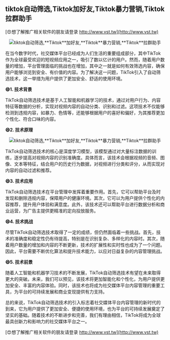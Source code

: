 ## **tiktok自动筛选,**Tiktok**加好友,**Tiktok**暴力营销,**Tiktok**拉群助手**

[😍想了解推广相关软件的朋友请登录 http://www.vst.tw](http://www.vst.tw)

 <center><img src="https://vst.tw/MP4/tuiguang/png/0.png" alt="tiktok自动筛选,**Tiktok**加好友,**Tiktok**暴力营销,**Tiktok**拉群助手"></center>

在当今数字时代，社交媒体平台已经成为人们生活的重要组成部分，其中TikTok作为全球最受欢迎的短视频应用之一，吸引了数以亿计的用户。然而，随着用户数量的增加，平台管理面临的挑战也在增加，其中之一就是如何有效筛选内容，确保用户能够浏览到安全、有价值的内容。为了解决这一问题，TikTok引入了自动筛选技术，这一举措为用户提供了更加安全、舒适的使用环境。

**😄1. 技术背景**

TikTok自动筛选技术是基于人工智能和机器学习的技术，通过对用户行为、内容特征等数据的分析，实现对视频内容的自动分类、识别和过滤。这项技术不仅能够检测到违规内容，如暴力、色情等，还能够根据用户的喜好和偏好，为其推荐更加个性化、符合口味的内容。

**😄2. 技术原理**

 <center><img src="https://vst.tw/MP4/tuiguang/png/3.png" alt="tiktok自动筛选,**Tiktok**加好友,**Tiktok**暴力营销,**Tiktok**拉群助手"></center>

TikTok自动筛选技术的核心是深度学习模型，该模型通过对大量标注数据的训练，逐步提高对视频内容的识别准确度。具体而言，该技术会根据视频的音频、图像、文本等特征，结合用户的历史行为数据，对视频进行分类和评分，从而实现对内容的自动过滤和推荐。

**😄3. 技术应用**

TikTok自动筛选技术在平台管理中发挥着重要作用。首先，它可以帮助平台及时发现和删除违规内容，保障用户的健康环境。其次，它可以为用户提供个性化的内容推荐，提升用户体验和满意度。此外，该技术还可以帮助平台进行数据分析和商业运营，为广告主提供更精准的定向投放服务。

**😄4. 技术挑战**

尽管TikTok自动筛选技术取得了一定的成绩，但仍然面临着一些挑战。首先，技术的准确度和稳定性仍有待提高，特别是在识别复杂、多样化的内容时。其次，随着用户数量的增加和内容的不断更新，技术的扩展性和实时性也成为了一个问题。因此，平台需要不断优化算法和提升技术能力，以应对日益复杂的内容管理挑战。

**😄5. 技术前景**

随着人工智能和机器学习技术的不断发展，TikTok自动筛选技术有望在未来取得更大的突破。未来，我们可以预见，该技术将更加智能化和个性化，为用户提供更加安全、丰富的内容体验。同时，该技术也将成为社交媒体平台内容管理的重要工具，为平台的可持续发展和商业变现提供有力支持。

总的来说，TikTok自动筛选技术的引入标志着社交媒体平台内容管理的新时代的到来，它为用户提供了更加安全、便捷的使用环境，也为平台的可持续发展奠定了坚实的基础。随着技术的不断进步和完善，我们有理由相信，TikTok将成为全球最具创新力和影响力的社交媒体平台之一。

[😍想了解推广相关软件的朋友请登录 http://www.vst.tw](http://www.vst.tw)



